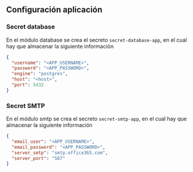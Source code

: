 ## Configuración aplicación

### Secret database

En el módulo database se crea el secreto `secret-database-app`, en el cual hay que almacenar la siguiente información

```json
{
  "username": "<APP_USERNAME>",
  "password": "<APP_PASSWORD>",
  "engine": "postgres",
  "host": "<host>",
  "port": 5432
}
```

### Secret SMTP

En el módulo smtp se crea el secreto `secret-smtp-app`, en el cual hay que almacenar la siguiente información
```json
{
  "email_user": "<APP_USERNAME>",
  "email_password": "<APP_PASSWORD>",
  "server_smtp": "smtp.office365.com",
  "server_port": "587"
}
```